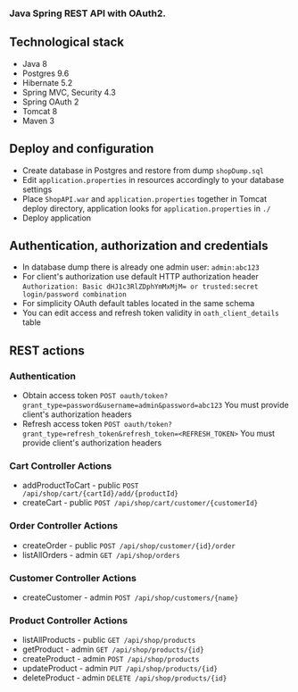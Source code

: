 
### Java Spring REST API with OAuth2.

## Technological stack
- Java 8
- Postgres 9.6
- Hibernate 5.2
- Spring MVC, Security 4.3
- Spring OAuth 2
- Tomcat 8
- Maven 3

## Deploy and configuration
- Create database in Postgres and restore from dump `shopDump.sql`
- Edit `application.properties` in resources accordingly to your database settings
- Place `ShopAPI.war` and `application.properties` together in Tomcat deploy directory,
application looks for `application.properties` in `./`
- Deploy application

## Authentication, authorization and credentials
 - In database dump there is already one admin user: `admin:abc123`
 - For client's authorization use default HTTP authorization header `Authorization: Basic dHJ1c3RlZDphYmMxMjM=
 or trusted:secret login/password combination` 
 - For simplicity OAuth default tables located in the same schema
 - You can edit access and refresh token validity in `oath_client_details` table

## REST actions
### Authentication
 - Obtain access token
 ``POST oauth/token?grant_type=password&username=admin&password=abc123``
    You must provide client's authorization headers
 - Refresh access token
 ``POST oauth/token?grant_type=refresh_token&refresh_token=<REFRESH_TOKEN>``
    You must provide client's authorization headers
### Cart Controller Actions
- addProductToCart - public
``POST /api/shop/cart/{cartId}/add/{productId}``
- createCart - public 
``POST /api/shop/cart/customer/{customerId}``
### Order Controller Actions
- createOrder - public
``POST /api/shop/customer/{id}/order``
- listAllOrders - admin
``GET /api/shop/orders``
### Customer Controller Actions
- createCustomer - admin
``POST /api/shop/customers/{name}``
### Product Controller Actions
- listAllProducts - public
``GET /api/shop/products``
- getProduct - admin
``GET /api/shop/products/{id}``
- createProduct - admin
``POST /api/shop/products``
- updateProduct - admin
``PUT /api/shop/products/{id}``
- deleteProduct - admin
``DELETE /api/shop/products/{id}``
    
 